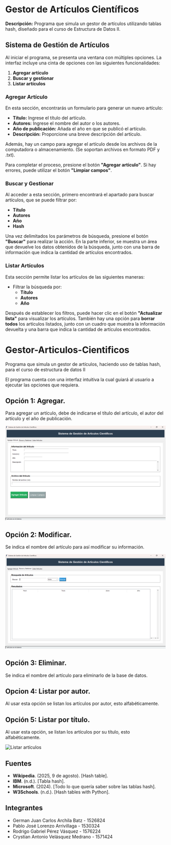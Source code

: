 # Gestor de Artículos Científicos

**Descripción:** Programa que simula un gestor de artículos utilizando tablas hash, diseñado para el curso de Estructura de Datos II.

## Sistema de Gestión de Artículos

Al iniciar el programa, se presenta una ventana con múltiples opciones. La interfaz incluye una cinta de opciones con las siguientes funcionalidades:

1. **Agregar artículo**
2. **Buscar y gestionar**
3. **Listar artículos**

### Agregar Artículo

En esta sección, encontrarás un formulario para generar un nuevo artículo:

- **Título:** Ingrese el título del artículo.
- **Autores:** Ingrese el nombre del autor o los autores.
- **Año de publicación:** Añada el año en que se publicó el artículo.
- **Descripción:** Proporcione una breve descripción del artículo.

Además, hay un campo para agregar el artículo desde los archivos de la computadora o almacenamiento. (Se soportan archivos en formato PDF y .txt).

Para completar el proceso, presione el botón **"Agregar artículo"**. Si hay errores, puede utilizar el botón **"Limpiar campos"**.

### Buscar y Gestionar

Al acceder a esta sección, primero encontrará el apartado para buscar artículos, que se puede filtrar por:

- **Título**
- **Autores**
- **Año**
- **Hash**

Una vez delimitados los parámetros de búsqueda, presione el botón **"Buscar"** para realizar la acción. En la parte inferior, se muestra un área que devuelve los datos obtenidos de la búsqueda, junto con una barra de información que indica la cantidad de artículos encontrados.

### Listar Artículos

Esta sección permite listar los artículos de las siguientes maneras:

- Filtrar la búsqueda por:
  - **Título**
  - **Autores**
  - **Año**

Después de establecer los filtros, puede hacer clic en el botón **"Actualizar lista"** para visualizar los artículos. También hay una opción para **borrar todos** los artículos listados, junto con un cuadro que muestra la información devuelta y una barra que indica la cantidad de artículos encontrados.
# Gestor-Articulos-Cientificos
Programa que simula un gestor de artículos, haciendo uso de tablas hash, para el curso de estructura de datos II

El programa cuenta con una interfaz intuitiva la cual guiará al usuario a ejecutar las opciones que requiera.

## Opción 1: Agregar.
Para agregar un artículo, debe de indicarse el título del artículo, el autor del artículo y el año de publicación.

![Menú Principal](images/menuPrincipal.png)

## Opción 2: Modificar.
Se indica el nombre del artículo para así modificar su información.

![Buscar y Gestionar](images/buscarYGestionar.png)

## Opción 3: Eliminar.
Se indica el nombre del artículo para eliminarlo de la base de datos.

## Opcion 4: Listar por autor.
Al usar esta opción se listan los artículos por autor, esto alfabéticamente.

## Opción 5: Listar por título.
Al usar esta opción, se listan los artículos por su título, esto alfabéticamente.

![Listar artículos](images/listarArtículos.png)

## Fuentes

- **Wikipedia**. (2025, 9 de agosto). [Hash table].
- **IBM**. (n.d.). [Tabla hash].
- **Microsoft**. (2024). [Todo lo que quería saber sobre las tablas hash].
- **W3Schools**. (n.d.). [Hash tables with Python].

## Integrantes

- German Juan Carlos Archila Batz - 1526824
- Pablo José Lorenzo Arrivillaga - 1530324
- Rodrigo Gabriel Pérez Vásquez - 1576224
- Crystian Antonio Velásquez Medrano - 1571424